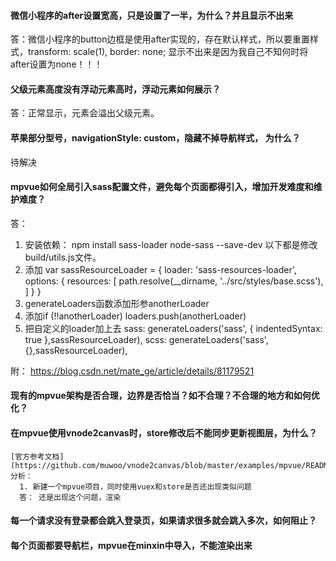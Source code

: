 #### 微信小程序的after设置宽高，只是设置了一半，为什么？并且显示不出来

 答：微信小程序的button边框是使用after实现的，存在默认样式，所以要重置样式，transform: scale(1), border: none;
 显示不出来是因为我自己不知何时将after设置为none！！！

#### 父级元素高度没有浮动元素高时，浮动元素如何展示？

答：正常显示，元素会溢出父级元素。


#### 苹果部分型号，navigationStyle: custom，隐藏不掉导航样式， 为什么？

  待解决


#### mpvue如何全局引入sass配置文件，避免每个页面都得引入，增加开发难度和维护难度？

答：
  1. 安装依赖： npm install sass-loader node-sass --save-dev 
  以下都是修改build/utils.js文件。
  2. 添加
  var sassResourceLoader = {
    loader: 'sass-resources-loader',
    options: {
      resources: [
        path.resolve(__dirname, '../src/styles/base.scss'),
      ]
    }
  }
  3. generateLoaders函数添加形参anotherLoader
  4. 添加if (!!anotherLoader) loaders.push(anotherLoader)
  5. 把自定义的loader加上去
    sass: generateLoaders('sass', { indentedSyntax: true },sassResourceLoader),
    scss: generateLoaders('sass',{},sassResourceLoader),

附： https://blog.csdn.net/mate_ge/article/details/81179521


#### 现有的mpvue架构是否合理，边界是否恰当？如不合理？不合理的地方和如何优化？




#### 在mpvue使用vnode2canvas时，store修改后不能同步更新视图层，为什么？

    [官方参考文档](https://github.com/muwoo/vnode2canvas/blob/master/examples/mpvue/README.md)
    分析：
      1. 新建一个mpvue项目，同时使用vuex和store是否还出现类似问题
      答： 还是出现这个问题，渲染


#### 每一个请求没有登录都会跳入登录页，如果请求很多就会跳入多次，如何阻止？


#### 每个页面都要导航栏，mpvue在minxin中导入，不能渲染出来


